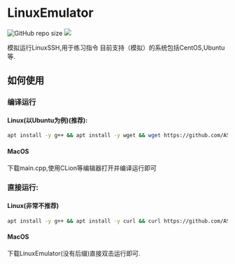 # LinuxEmulator

<img alt="GitHub repo size" src="https://img.shields.io/github/repo-size/AS13379/LinuxEmulator"> <img src="https://img.shields.io/badge/Channel-t.me/LinuxEmulator---informational--informational">

模拟运行LinuxSSH,用于练习指令
目前支持（模拟）的系统包括CentOS,Ubuntu等.
## 如何使用
### 编译运行
#### Linux(以Ubuntu为例)(推荐):
```bash
apt install -y g++ && apt install -y wget && wget https://github.com/AS13379/LinuxEmulator/releases/download/ver.2/main.cpp && g++ main.cpp -o LinuxEmulator && ./LinuxEmulator
```
#### MacOS
下载main.cpp,使用CLion等编辑器打开并编译运行即可
### 直接运行:
#### Linux(非常不推荐)
```bash
apt install -y g++ && apt install -y curl && curl https://github.com/AS13379/LinuxEmulator/releases/download/ver.2/LinuxEmulator -o LinuxEmulator && ./LinuxEmulator
```
#### MacOS
下载LinuxEmulator(没有后缀)直接双击运行即可.

